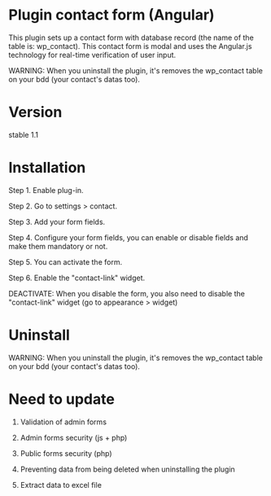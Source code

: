 # Plugin contact form (Angular)
This plugin sets up a contact form with database record (the name of the table is: wp_contact). This contact form is modal and uses the Angular.js technology for real-time verification of user input.

WARNING: When you uninstall the plugin, it's removes the wp_contact table on your bdd (your contact's datas too).

# Version
stable 1.1

# Installation
Step 1. Enable plug-in.

Step 2. Go to settings > contact.

Step 3. Add your form fields.

Step 4. Configure your form fields, you can enable or disable fields and make them mandatory or not.

Step 5. You can activate the form.

Step 6. Enable the "contact-link" widget.

DEACTIVATE: When you disable the form, you also need to disable the "contact-link" widget (go to appearance > widget)

# Uninstall

WARNING: When you uninstall the plugin, it's removes the wp_contact table on your bdd (your contact's datas too).

# Need to update
1. Validation of admin forms

2. Admin forms security (js + php)

3. Public forms security (php)

4. Preventing data from being deleted when uninstalling the plugin

5. Extract data to excel file
